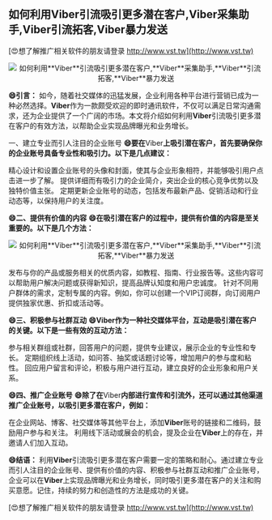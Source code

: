 ## **如何利用**Viber**引流吸引更多潜在客户,**Viber**采集助手,**Viber**引流拓客,**Viber**暴力发送**

[😍想了解推广相关软件的朋友请登录 http://www.vst.tw](http://www.vst.tw)

 <center><img src="https://vst.tw/MP4/tuiguang/png/8.png" alt="如何利用**Viber**引流吸引更多潜在客户,**Viber**采集助手,**Viber**引流拓客,**Viber**暴力发送"></center>

**😄引言：**
如今，随着社交媒体的迅猛发展，企业利用各种平台进行营销已成为一种必然选择。**Viber**作为一款颇受欢迎的即时通讯软件，不仅可以满足日常沟通需求，还为企业提供了一个广阔的市场。本文将介绍如何利用**Viber**引流吸引更多潜在客户的有效方法，以帮助企业实现品牌曝光和业务增长。

一、建立专业而引人注目的企业账号
**😄要在**Viber**上吸引潜在客户，首先要确保你的企业账号具备专业性和吸引力。以下是几点建议：**

精心设计和设置企业账号的头像和封面，使其与企业形象相符，并能够吸引用户点击进一步了解。
提供详细而有吸引力的企业简介，突出企业的核心竞争优势以及独特价值主张。
定期更新企业账号的动态，包括发布最新产品、促销活动和行业动态等，以保持用户的关注度。

**😄二、提供有价值的内容**
**😄在吸引潜在客户的过程中，提供有价值的内容是至关重要的。以下是几个方法：**

 <center><img src="https://vst.tw/MP4/tuiguang/png/7.png" alt="如何利用**Viber**引流吸引更多潜在客户,**Viber**采集助手,**Viber**引流拓客,**Viber**暴力发送"></center>

发布与你的产品或服务相关的优质内容，如教程、指南、行业报告等。这些内容可以帮助用户解决问题或获得新知识，提高品牌认知度和用户忠诚度。
针对不同用户群体的需求，定制专属的内容。例如，你可以创建一个VIP订阅群，向订阅用户提供独家优惠、折扣或活动等。

**😄三、积极参与社群互动**
**😄**Viber**作为一种社交媒体平台，互动是吸引潜在客户的关键。以下是一些有效的互动方法：**

参与相关群组或社群，回答用户的问题，提供专业建议，展示企业的专业性和专长。
定期组织线上活动，如问答、抽奖或话题讨论等，增加用户的参与度和粘性。
回应用户留言和评论，积极与用户进行互动，建立良好的企业形象和用户关系。

**😄四、推广企业账号**
**😄除了在**Viber**内部进行宣传和引流外，还可以通过其他渠道推广企业账号，以吸引更多潜在客户，例如：**

在企业网站、博客、社交媒体等其他平台上，添加**Viber**账号的链接和二维码，鼓励用户参与和关注。
利用线下活动或展会的机会，提及企业在**Viber**上的存在，并邀请人们加入互动。

**😄结语：**
利用**Viber**引流吸引更多潜在客户需要一定的策略和耐心。通过建立专业而引人注目的企业账号、提供有价值的内容、积极参与社群互动和推广企业账号，企业可以在**Viber**上实现品牌曝光和业务增长，同时吸引更多潜在客户的关注和购买意愿。记住，持续的努力和创造性的方法是成功的关键。

[😍想了解推广相关软件的朋友请登录 http://www.vst.tw](http://www.vst.tw)



